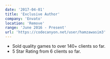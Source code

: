 ```yaml
---
date: '2017-04-01'
title: 'Exclusive Author'
company: 'Envato'
location: 'Remove'
range: 'June 2016 - Present'
url: 'https://codecanyon.net/user/hamzawasim3'
---
```


- Sold quality games to over 140+ clients so far.
- 5 Star Rating from 6 clients so far.
